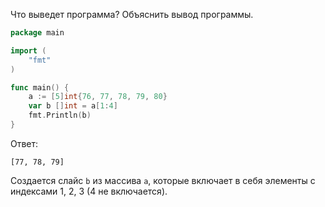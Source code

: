 Что выведет программа? Объяснить вывод программы.

```go
package main

import (
    "fmt"
)

func main() {
    a := [5]int{76, 77, 78, 79, 80}
    var b []int = a[1:4]
    fmt.Println(b)
}
```

Ответ:
```
[77, 78, 79]

```
Создается слайс `b` из массива `a`, которые включает в себя элементы с индексами 1, 2, 3 (4 не включается).